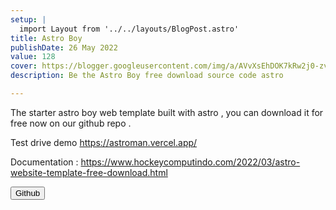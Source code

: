 ```yaml
---
setup: |
  import Layout from '../../layouts/BlogPost.astro'
title: Astro Boy
publishDate: 26 May 2022
value: 128
cover: https://blogger.googleusercontent.com/img/a/AVvXsEhDOK7kRw2j0-zv7wXCcEzQnmioBla_0uYNGhNwyYkcsX6SdY37yh4bIZMCNBW3wcP_asF2UsrFcWrmoOGv241678TnYdJFpBHwE0V8c_4Kfk0DxFvoo6TCNmX7TQGnf1GM__EmdmB03yJCFs4JpwyPBu0C8Uagu3GhgJwu2rocEcgVk4FjRM9FW40NWA=s1920
description: Be the Astro Boy free download source code astro

---
```


The starter astro boy web template built with astro , you can download it for free now on our github repo .

Test drive demo https://astroman.vercel.app/

Documentation : https://www.hockeycomputindo.com/2022/03/astro-website-template-free-download.html

<p><a href="https://github.com/mesinkasir/astro-website-template-themes-source-code-download"><button class="btn-meteor link"> Github</button></a></p>
